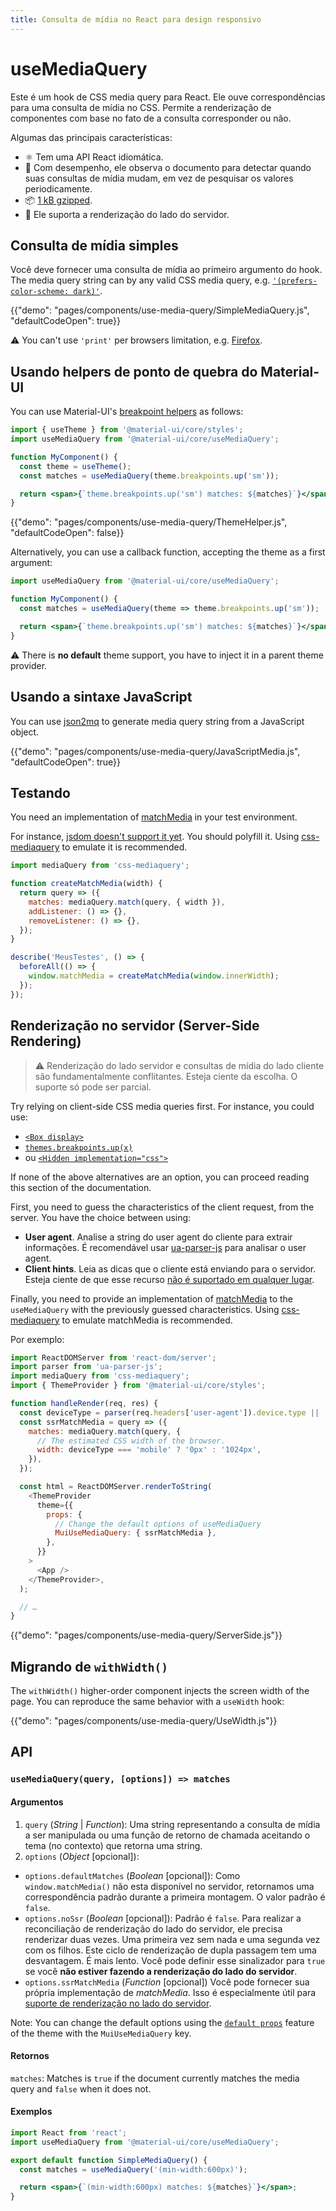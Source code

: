 ```yaml
---
title: Consulta de mídia no React para design responsivo
---
```


# useMediaQuery

<p class="description">Este é um hook de CSS media query para React. Ele ouve correspondências para uma consulta de mídia no CSS. Permite a renderização de componentes com base no fato de a consulta corresponder ou não.</p>

Algumas das principais características:

- ⚛️ Tem uma API React idiomática.
- 🚀 Com desempenho, ele observa o documento para detectar quando suas consultas de mídia mudam, em vez de pesquisar os valores periodicamente.
- 📦 [1 kB gzipped](/size-snapshot).
- 🤖 Ele suporta a renderização do lado do servidor.

## Consulta de mídia simples

Você deve fornecer uma consulta de mídia ao primeiro argumento do hook. The media query string can by any valid CSS media query, e.g. [`'(prefers-color-scheme: dark)'`](/customization/palette/#user-preference).

{{"demo": "pages/components/use-media-query/SimpleMediaQuery.js", "defaultCodeOpen": true}}

⚠️ You can't use `'print'` per browsers limitation, e.g. [Firefox](https://bugzilla.mozilla.org/show_bug.cgi?id=774398).

## Usando helpers de ponto de quebra do Material-UI

You can use Material-UI's [breakpoint helpers](/customization/breakpoints/) as follows:

```jsx
import { useTheme } from '@material-ui/core/styles';
import useMediaQuery from '@material-ui/core/useMediaQuery';

function MyComponent() {
  const theme = useTheme();
  const matches = useMediaQuery(theme.breakpoints.up('sm'));

  return <span>{`theme.breakpoints.up('sm') matches: ${matches}`}</span>;
}
```

{{"demo": "pages/components/use-media-query/ThemeHelper.js", "defaultCodeOpen": false}}

Alternatively, you can use a callback function, accepting the theme as a first argument:

```jsx
import useMediaQuery from '@material-ui/core/useMediaQuery';

function MyComponent() {
  const matches = useMediaQuery(theme => theme.breakpoints.up('sm'));

  return <span>{`theme.breakpoints.up('sm') matches: ${matches}`}</span>;
}
```

⚠️ There is **no default** theme support, you have to inject it in a parent theme provider.

## Usando a sintaxe JavaScript

You can use [json2mq](https://github.com/akiran/json2mq) to generate media query string from a JavaScript object.

{{"demo": "pages/components/use-media-query/JavaScriptMedia.js", "defaultCodeOpen": true}}

## Testando

You need an implementation of [matchMedia](https://developer.mozilla.org/en-US/docs/Web/API/Window/matchMedia) in your test environment.

For instance, [jsdom doesn't support it yet](https://github.com/jsdom/jsdom/blob/master/test/web-platform-tests/to-upstream/html/browsers/the-window-object/window-properties-dont-upstream.html). You should polyfill it. Using [css-mediaquery](https://github.com/ericf/css-mediaquery) to emulate it is recommended.

```js
import mediaQuery from 'css-mediaquery';

function createMatchMedia(width) {
  return query => ({
    matches: mediaQuery.match(query, { width }),
    addListener: () => {},
    removeListener: () => {},
  });
}

describe('MeusTestes', () => {
  beforeAll(() => {
    window.matchMedia = createMatchMedia(window.innerWidth);
  });
});
```

## Renderização no servidor (Server-Side Rendering)

> ⚠️ Renderização do lado servidor e consultas de mídia do lado cliente são fundamentalmente conflitantes. Esteja ciente da escolha. O suporte só pode ser parcial.

Try relying on client-side CSS media queries first. For instance, you could use:

- [`<Box display>`](/system/display/#hiding-elements)
- [`themes.breakpoints.up(x)`](/customization/breakpoints/#css-media-queries)
- ou [`<Hidden implementation="css">`](/components/hidden/#css)

If none of the above alternatives are an option, you can proceed reading this section of the documentation.

First, you need to guess the characteristics of the client request, from the server. You have the choice between using:

- **User agent**. Analise a string do user agent do cliente para extrair informações. É recomendável usar [ua-parser-js](https://github.com/faisalman/ua-parser-js) para analisar o user agent.
- **Client hints**. Leia as dicas que o cliente está enviando para o servidor. Esteja ciente de que esse recurso [não é suportado em qualquer lugar](https://caniuse.com/#search=client%20hint).

Finally, you need to provide an implementation of [matchMedia](https://developer.mozilla.org/en-US/docs/Web/API/Window/matchMedia) to the `useMediaQuery` with the previously guessed characteristics. Using [css-mediaquery](https://github.com/ericf/css-mediaquery) to emulate matchMedia is recommended.

Por exemplo:

```js
import ReactDOMServer from 'react-dom/server';
import parser from 'ua-parser-js';
import mediaQuery from 'css-mediaquery';
import { ThemeProvider } from '@material-ui/core/styles';

function handleRender(req, res) {
  const deviceType = parser(req.headers['user-agent']).device.type || 'desktop';
  const ssrMatchMedia = query => ({
    matches: mediaQuery.match(query, {
      // The estimated CSS width of the browser.
      width: deviceType === 'mobile' ? '0px' : '1024px',
    }),
  });

  const html = ReactDOMServer.renderToString(
    <ThemeProvider
      theme={{
        props: {
          // Change the default options of useMediaQuery
          MuiUseMediaQuery: { ssrMatchMedia },
        },
      }}
    >
      <App />
    </ThemeProvider>,
  );

  // …
}
```

{{"demo": "pages/components/use-media-query/ServerSide.js"}}

## Migrando de `withWidth()`

The `withWidth()` higher-order component injects the screen width of the page. You can reproduce the same behavior with a `useWidth` hook:

{{"demo": "pages/components/use-media-query/UseWidth.js"}}

## API

### `useMediaQuery(query, [options]) => matches`

#### Argumentos

1. `query` (*String* | *Function*): Uma string representando a consulta de mídia a ser manipulada ou uma função de retorno de chamada aceitando o tema (no contexto) que retorna uma string.
2. `options` (*Object* [opcional]): 
  - `options.defaultMatches` (*Boolean* [opcional]): Como `window.matchMedia()` não esta disponível no servidor, retornamos uma correspondência padrão durante a primeira montagem. O valor padrão é `false`.
  - `options.noSsr` (*Boolean* [opcional]): Padrão é `false`. Para realizar a reconciliação de renderização do lado do servidor, ele precisa renderizar duas vezes. Uma primeira vez sem nada e uma segunda vez com os filhos. Este ciclo de renderização de dupla passagem tem uma desvantagem. É mais lento. Você pode definir esse sinalizador para `true` se você **não estiver fazendo a renderização do lado do servidor**.
  - `options.ssrMatchMedia` (*Function* [opcional]) Você pode fornecer sua própria implementação de *matchMedia*. Isso é especialmente útil para [suporte de renderização no lado do servidor](#server-side-rendering).

Note: You can change the default options using the [`default props`](/customization/globals/#default-props) feature of the theme with the `MuiUseMediaQuery` key.

#### Retornos

`matches`: Matches is `true` if the document currently matches the media query and `false` when it does not.

#### Exemplos

```jsx
import React from 'react';
import useMediaQuery from '@material-ui/core/useMediaQuery';

export default function SimpleMediaQuery() {
  const matches = useMediaQuery('(min-width:600px)');

  return <span>{`(min-width:600px) matches: ${matches}`}</span>;
}
```